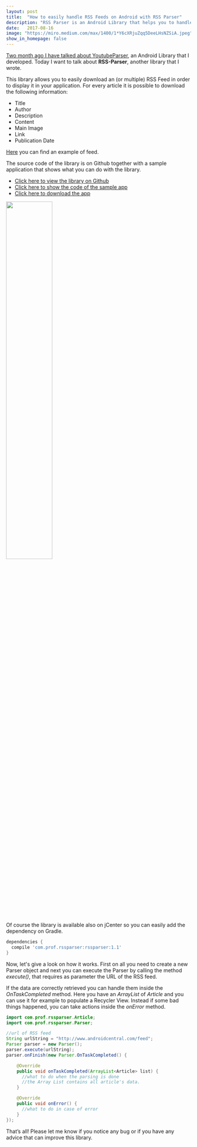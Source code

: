 ```yaml
---
layout: post
title:  "How to easily handle RSS Feeds on Android with RSS Parser"
description: "RSS Parser is an Android Library that helps you to handle RSS Feed in your application. Let's see how it works!"
date:   2017-08-16
image: "https://miro.medium.com/max/1400/1*Y6cXRjuZqq5DeeLHsNZSiA.jpeg"
show_in_homepage: false
---
```


[Two month ago I have talked about YoutubeParser](http://www.marcogomiero.com/posts/update-yt-parser-2/), an Android Library that I developed. Today I want to talk about  **RSS-Parser**, another library that I wrote.


This library allows you to easily download an (or multiple) RSS Feed in order to display it in your application. For every article it is possible to download the following information:

* Title
* Author
* Description
* Content
* Main Image
* Link
* Publication Date

[Here](https://www.androidauthority.com/feed/) you can find an example of feed.

The source code of the library is on Github together with a sample application that shows what you can do with the library.

*  [Click here to view the library on Github](https://github.com/prof18/RSS-Parser) 
*  [Click here to show the code of the sample app](https://github.com/prof18/RSS-Parser/tree/master/app) 
*  [Click here to download the app](https://github.com/prof18/RSS-Parser/blob/master/RSS%20Parser.apk) 

<img src="https://raw.githubusercontent.com/prof18/RSS-Parser/master/Screen.png" width="50%" height="50%" align="center">

Of course the library is available also on jCenter so you can easily add the dependency on Gradle.

```gradle
dependencies {
  compile 'com.prof.rssparser:rssparser:1.1'
}
```

Now, let's give a look on how it works. First on all you need to create a new Parser object and next you can execute the Parser by calling the method *execute()*, that requires as parameter the URL of the RSS feed.


If the data are correctly retrieved you can handle them inside the *OnTaskCompleted* method. Here you have an *ArrayList* of *Article* and you can use it for example to populate a Recycler View. Instead if some bad things happened, you can take actions inside the *onError* method.


```java
import com.prof.rssparser.Article;
import com.prof.rssparser.Parser;

//url of RSS feed
String urlString = "http://www.androidcentral.com/feed";
Parser parser = new Parser();
parser.execute(urlString);
parser.onFinish(new Parser.OnTaskCompleted() {

    @Override
    public void onTaskCompleted(ArrayList<Article> list) {
      //what to do when the parsing is done
      //the Array List contains all article's data.
    }

    @Override
    public void onError() {
      //what to do in case of error
    }
});
```

That’s all! Please let me know if you notice any bug or if you have any advice that can improve this library.
